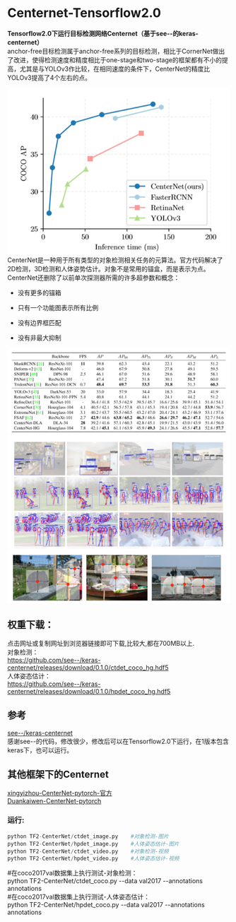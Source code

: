 # Centernet-Tensorflow2.0
__Tensorflow2.0下运行目标检测网络Centernet（基于see--的keras-centernet）__<br>
anchor-free目标检测属于anchor-free系列的目标检测，相比于CornerNet做出了改进，使得检测速度和精度相比于one-stage和two-stage的框架都有不小的提高，尤其是与YOLOv3作比较，在相同速度的条件下，CenterNet的精度比YOLOv3提高了4个左右的点。<br>

![Centernet](https://github.com/1044197988/Centernet-Tensorflow2.0/blob/master/image/Centernet.png)
<br>
CenterNet是一种用于所有类型的对象检测相关任务的元算法。官方代码解决了2D检测，3D检测和人体姿势估计。对象不是常用的锚盒，而是表示为点。CenterNet还删除了以前单次探测器所需的许多超参数和概念：

* 没有更多的锚箱<br>
- 只有一个功能图表示所有比例<br>
* 没有边界框匹配<br>
- 没有非最大抑制<br>

![Centernet](https://github.com/1044197988/Centernet-Tensorflow2.0/blob/master/image/compare.png)
<br>
![Centernet](https://github.com/1044197988/Centernet-Tensorflow2.0/blob/master/image/image1.png)
<br>
![Centernet](https://github.com/1044197988/Centernet-Tensorflow2.0/blob/master/image/image2.png)
<br>

权重下载：
--- 
点击网址或复制网址到浏览器链接即可下载,比较大,都在700MB以上.<br>
对象检测：<br>
https://github.com/see--/keras-centernet/releases/download/0.1.0/ctdet_coco_hg.hdf5<br>
人体姿态估计：<br>
https://github.com/see--/keras-centernet/releases/download/0.1.0/hpdet_coco_hg.hdf5

## 参考
[see--/keras-centernet](https://github.com/see--/keras-centernet)<br>
感谢see--的代码，修改很少，修改后可以在Tensorflow2.0下运行，在1版本包含keras下，也可以运行。

## 其他框架下的Centernet
[xingyizhou-CenterNet-pytorch-官方](https://github.com/xingyizhou/CenterNet)<br>
[Duankaiwen-CenterNet-pytorch](https://github.com/Duankaiwen/CenterNet)<br>

### 运行:
```Python
python TF2-CenterNet/ctdet_image.py    #对象检测-图片
python TF2-CenterNet/hpdet_image.py    #人体姿态估计-图片
python TF2-CenterNet/ctdet_video.py    #对象检测-视频
python TF2-CenterNet/hpdet_video.py    #人体姿态估计-视频
```
#在coco2017val数据集上执行测试-对象检测：<br>
python TF2-CenterNet/ctdet_coco.py --data val2017 --annotations annotations <br>
#在coco2017val数据集上执行测试-人体姿态估计：<br>
python TF2-CenterNet/hpdet_coco.py --data val2017 --annotations annotations 


